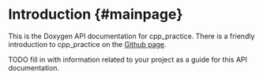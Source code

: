 # Introduction {#mainpage}

This is the Doxygen API documentation for cpp_practice. There is a friendly
introduction to cpp_practice on the [Github page][].

TODO fill in with information related to your project as a guide for this API
documentation.

[Github page]: https://github.com/jamielapointe/cpp_practice
